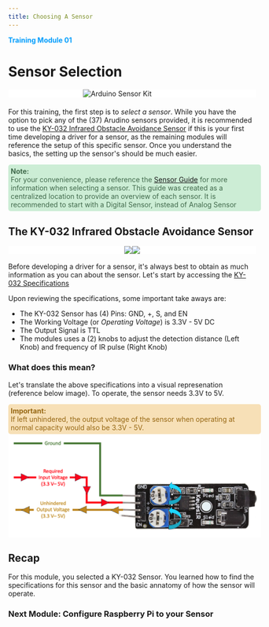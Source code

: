 ```yaml
---
title: Choosing A Sensor
---
```


<div style="color:#039dfc;font-weight:bold" >Training Module 01</div>

# Sensor Selection
<div style="width=100%;background-color:white;margin-bottom:20px">
    <img 
        src="https://img.kwcdn.com/product/fancy/bc90eeac-57bf-4c37-842f-e7fd02902185.jpg?imageView2/2/w/1300/q/90/format/webp" 
        alt="Arduino Sensor Kit"
        style="aspect-ratio:auto;width:200px;display:block;margin:auto"
    />
</div>

For this training, the first step is to <em>select a sensor</em>. While you have the option to pick any of the (37) Arudino sensors provided, it is recommended to use the <a href="https://arduinomodules.info/ky-032-infrared-obstacle-avoidance-sensor-module/">KY-032 Infrared Obstacle Avoidance Sensor</a> if this is your first time developing a driver for a sensor, as the remaining modules will reference the setup of this specific sensor. Once you understand the basics, the setting up the sensor's should be much easier.

<div style="width:100%;background-color:#ccedd5;padding:5px;border-radius:5px;color:#40694b" >
   <div style="font-weight:bold">Note:</div>
   <div>For your convenience, please reference the <a href="https://docs.google.com/spreadsheets/d/1KxU92dxuTOQo6dTAHtTmTw2lgRNJ9GxAE7kaZTy7Gfs/edit?usp=drive_link">Sensor Guide</a> for more information when selecting a sensor. This guide was created as a centralized location to provide an overview of each sensor. It is recommended to start with a Digital Sensor, instead of Analog Sensor</div>
</div>

## The KY-032 Infrared Obstacle Avoidance Sensor
<div style="display:inline-flex;width:100%;background-color:white;justify-content:center">
    <img src="https://arduinomodules.info/wp-content/uploads/KY-032_IR_obstacle_avoidance_sensor_custom_part_image-86x240.png"/>
    <img src="https://arduinomodules.info/wp-content/uploads/KY-032_IR_obstacle_avoidance_sensor_module_arduino-240x240.jpg">
</div>

Before developing a driver for a sensor, it's always best to obtain as much information as you can about the sensor. Let's start by accessing the <a href="https://arduinomodules.info/ky-032-infrared-obstacle-avoidance-sensor-module/">KY-032 Specifications</a>

Upon reviewing the specifications, some important take aways are:
<ul>
<li>The KY-032 Sensor has (4) Pins: GND, +, S, and EN</li>
<li>The Working Voltage (or <em>Operating Voltage</em>) is 3.3V - 5V DC</li>
<li>The Output Signal is TTL</li>
<li>The modules uses a (2) knobs to adjust the detection distance (Left Knob) and frequency of IR pulse (Right Knob) </li>
</ul>

### What does this mean?
Let's translate the above specifications into a visual represenation (reference below image). To operate, the sensor needs 3.3V to 5V. 

<div style="
    width:100%;
    background-color:#f7e0b7;
    padding:5px;
    border-radius:5px;
    color:#966612" >
   <div style="font-weight:bold">Important:</div>
   <div>If left unhindered, the output voltage of the sensor when operating at normal capacity would also be 3.3V - 5V.</div>
</div>
<div style="
    width:100%;
    background-color:white;
    padding:5px;
    color:#966612
    justify-content:center">
    <img src="../../../static/img/KY032.png"/>
</div>

## Recap
For this module, you selected a KY-032 Sensor. You learned how to find the specifications for this sensor and the basic annatomy of how the sensor will operate. 

### Next Module: Configure Raspberry Pi to your Sensor







